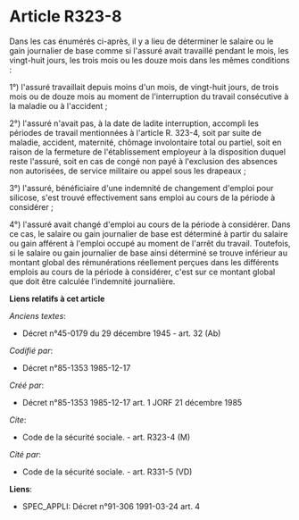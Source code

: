 # Article R323-8

Dans les cas énumérés ci-après, il y a lieu de déterminer le salaire ou le gain journalier de base comme si l'assuré avait
travaillé pendant le mois, les vingt-huit jours, les trois mois ou les douze mois dans les mêmes conditions :

1°) l'assuré travaillait depuis moins d'un mois, de vingt-huit jours, de trois mois ou de douze mois au moment de
l'interruption du travail consécutive à la maladie ou à l'accident ;

2°) l'assuré n'avait pas, à la date de ladite interruption, accompli les périodes de travail mentionnées à l'article R.
323-4, soit par suite de maladie, accident, maternité, chômage involontaire total ou partiel, soit en raison de la fermeture
de l'établissement employeur à la disposition duquel reste l'assuré, soit en cas de congé non payé à l'exclusion des absences
non autorisées, de service militaire ou appel sous les drapeaux ;

3°) l'assuré, bénéficiaire d'une indemnité de changement d'emploi pour silicose, s'est trouvé effectivement sans emploi au
cours de la période à considérer ;

4°) l'assuré avait changé d'emploi au cours de la période à considérer. Dans ce cas, le salaire ou gain journalier de base
est déterminé à partir du salaire ou gain afférent à l'emploi occupé au moment de l'arrêt du travail. Toutefois, si le
salaire ou gain journalier de base ainsi déterminé se trouve inférieur au montant global des rémunérations réellement perçues
dans les différents emplois au cours de la période à considérer, c'est sur ce montant global que doit être calculée
l'indemnité journalière.

**Liens relatifs à cet article**

_Anciens textes_:

  - Décret n°45-0179 du 29 décembre 1945 - art. 32 (Ab)

_Codifié par_:

  - Décret n°85-1353 1985-12-17

_Créé par_:

  - Décret n°85-1353 1985-12-17 art. 1 JORF 21 décembre 1985

_Cite_:

  - Code de la sécurité sociale. - art. R323-4 (M)

_Cité par_:

  - Code de la sécurité sociale. - art. R331-5 (VD)

**Liens**:

  - SPEC_APPLI: Décret n°91-306 1991-03-24 art. 4
